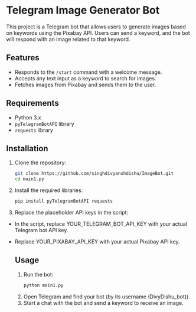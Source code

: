 # Telegram Image Generator Bot

This project is a Telegram bot that allows users to generate images based on keywords using the Pixabay API. Users can send a keyword, and the bot will respond with an image related to that keyword.

## Features

- Responds to the `/start` command with a welcome message.
- Accepts any text input as a keyword to search for images.
- Fetches images from Pixabay and sends them to the user.

## Requirements

- Python 3.x
- `pyTelegramBotAPI` library
- `requests` library

## Installation

1. Clone the repository:

   ```bash
   git clone https://github.com/singhdivyanshdishu/ImageBot.git
   cd main1.py 

2. Install the required libraries:

   ```bash
   pip install pyTelegramBotAPI requests

3. Replace the placeholder API keys in the script:
- In the script, replace YOUR_TELEGRAM_BOT_API_KEY with your actual Telegram bot API key.
- Replace YOUR_PIXABAY_API_KEY with your actual Pixabay API key.

  ## Usage
  1. Run the bot:
      ```bash
      python main1.py
  2.  Open Telegram and find your bot (by its username (DivyDishu_bot)).
  3.  Start a chat with the bot and send a keyword to receive an image.



